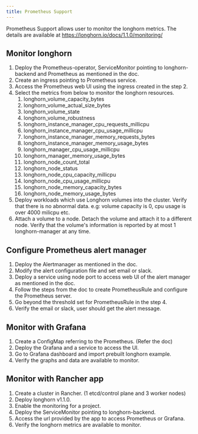 ```yaml
---
title: Prometheus Support
---
```

Prometheus Support allows user to monitor the longhorn metrics. The details are available at https://longhorn.io/docs/1.1.0/monitoring/
## Monitor longhorn
1. Deploy the Prometheus-operator, ServiceMonitor pointing to longhorn-backend and Prometheus as mentioned in the doc.
2. Create an ingress pointing to Prometheus service.
3. Access the Prometheus web UI using the ingress created in the step 2.
4. Select the metrics from below to monitor the longhorn resources.
    1. longhorn_volume_capacity_bytes
    2. longhorn_volume_actual_size_bytes
    3. longhorn_volume_state
    4. longhorn_volume_robustness
    5. longhorn_instance_manager_cpu_requests_millicpu
    6. longhorn_instance_manager_cpu_usage_millicpu
    7. longhorn_instance_manager_memory_requests_bytes
    8. longhorn_instance_manager_memory_usage_bytes
    9. longhorn_manager_cpu_usage_millicpu
    10. longhorn_manager_memory_usage_bytes
    11. longhorn_node_count_total
    12. longhorn_node_status
    13. longhorn_node_cpu_capacity_millicpu
    14. longhorn_node_cpu_usage_millicpu
    15. longhorn_node_memory_capacity_bytes
    16. longhorn_node_memory_usage_bytes
5. Deploy workloads which use Longhorn volumes into the cluster. Verify that there is no abnormal data. e.g: volume capacity is 0, cpu usage is over 4000 milicpu etc.
6. Attach a volume to a node. Detach the volume and attach it to a different node. Verify that the volume's information is reported by at most 1 longhorn-manager at any time.

## Configure Prometheus alert manager
1. Deploy the Alertmanager as mentioned in the doc.
2. Modify the alert configuration file and set email or slack.
3. Deploy a service using node port to access web UI of the alert manager as mentioned in the doc.
4. Follow the steps from the doc to create PrometheusRule and configure the Prometheus server.
5. Go beyond the threshold set for PrometheusRule in the step 4.
6. Verify the email or slack, user should get the alert message.

## Monitor with Grafana
1. Create a ConfigMap referring to the Prometheus. (Refer the doc)
2. Deploy the Grafana and a service to access the UI.
3. Go to Grafana dashboard and import prebuilt longhorn example.
4. Verify the graphs and data are available to monitor.

## Monitor with Rancher app
1. Create a cluster in Rancher. (1 etcd/control plane and 3 worker nodes)
2. Deploy longhorn v1.1.0.
3. Enable the monitoring for a project.
4. Deploy the ServiceMonitor pointing to longhorn-backend.
5. Access the url provided by the app to access Prometheus or Grafana.
6. Verify the longhorn metrics are available to monitor.